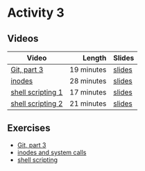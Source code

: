 # Activity 3

## Videos

| Video | Length | Slides |
|-------|-------:|--------|
| [Git, part 3]() | 19 minutes |  [slides](/COMS10012/slides/Git%203.pdf) |
| [inodes]() | 28 minutes |  [slides](/COMS10012/slides/inodes.pdf) |
| [shell scripting 1]() | 17 minutes |  [slides](/COMS10012/slides/shell%20scripting%201.pdf) |
| [shell scripting 2]() | 21 minutes |  [slides](/COMS10012/slides/shell%20scripting%202.pdf) |

## Exercises

  - [Git, part 3](./git3.md)
  - [inodes and system calls](./stat.md)
  - [shell scripting](./script.md)